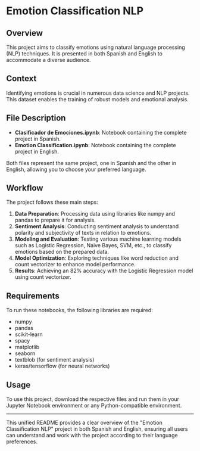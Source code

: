 # Emotion Classification NLP

## Overview

This project aims to classify emotions using natural language processing (NLP) techniques. It is presented in both Spanish and English to accommodate a diverse audience.

## Context

Identifying emotions is crucial in numerous data science and NLP projects. This dataset enables the training of robust models and emotional analysis.

## File Description

- **Clasificador de Emociones.ipynb**: Notebook containing the complete project in Spanish.
- **Emotion Classification.ipynb**: Notebook containing the complete project in English.

Both files represent the same project, one in Spanish and the other in English, allowing you to choose your preferred language.

## Workflow

The project follows these main steps:

1. **Data Preparation**: Processing data using libraries like numpy and pandas to prepare it for analysis.
2. **Sentiment Analysis**: Conducting sentiment analysis to understand polarity and subjectivity of texts in relation to emotions.
3. **Modeling and Evaluation**: Testing various machine learning models such as Logistic Regression, Naive Bayes, SVM, etc., to classify emotions based on the prepared data.
4. **Model Optimization**: Exploring techniques like word reduction and count vectorizer to enhance model performance.
5. **Results**: Achieving an 82% accuracy with the Logistic Regression model using count vectorizer.

## Requirements

To run these notebooks, the following libraries are required:

- numpy
- pandas
- scikit-learn
- spacy
- matplotlib
- seaborn
- textblob (for sentiment analysis)
- keras/tensorflow (for neural networks)

## Usage

To use this project, download the respective files and run them in your Jupyter Notebook environment or any Python-compatible environment.

---

This unified README provides a clear overview of the "Emotion Classification NLP" project in both Spanish and English, ensuring all users can understand and work with the project according to their language preferences.
